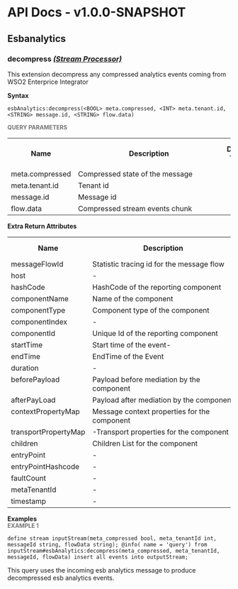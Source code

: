 # API Docs - v1.0.0-SNAPSHOT

## Esbanalytics

### decompress *<a target="_blank" href="https://wso2.github.io/siddhi/documentation/siddhi-4.0/#stream-processor">(Stream Processor)</a>*

<p style="word-wrap: break-word">This extension decompress any compressed analytics events coming from WSO2 Enterprice Integrator</p>

<span id="syntax" class="md-typeset" style="display: block; font-weight: bold;">Syntax</span>
```
esbAnalytics:decompress(<BOOL> meta.compressed, <INT> meta.tenant.id, <STRING> message.id, <STRING> flow.data)
```

<span id="query-parameters" class="md-typeset" style="display: block; color: rgba(0, 0, 0, 0.54); font-size: 12.8px; font-weight: bold;">QUERY PARAMETERS</span>
<table>
    <tr>
        <th>Name</th>
        <th style="min-width: 20em">Description</th>
        <th>Default Value</th>
        <th>Possible Data Types</th>
        <th>Optional</th>
        <th>Dynamic</th>
    </tr>
    <tr>
        <td style="vertical-align: top">meta.compressed</td>
        <td style="vertical-align: top; word-wrap: break-word">Compressed state of the message</td>
        <td style="vertical-align: top"></td>
        <td style="vertical-align: top">BOOL</td>
        <td style="vertical-align: top">No</td>
        <td style="vertical-align: top">No</td>
    </tr>
    <tr>
        <td style="vertical-align: top">meta.tenant.id</td>
        <td style="vertical-align: top; word-wrap: break-word">Tenant id</td>
        <td style="vertical-align: top"></td>
        <td style="vertical-align: top">INT</td>
        <td style="vertical-align: top">No</td>
        <td style="vertical-align: top">No</td>
    </tr>
    <tr>
        <td style="vertical-align: top">message.id</td>
        <td style="vertical-align: top; word-wrap: break-word">Message id</td>
        <td style="vertical-align: top"></td>
        <td style="vertical-align: top">STRING</td>
        <td style="vertical-align: top">No</td>
        <td style="vertical-align: top">No</td>
    </tr>
    <tr>
        <td style="vertical-align: top">flow.data</td>
        <td style="vertical-align: top; word-wrap: break-word">Compressed stream events chunk</td>
        <td style="vertical-align: top"></td>
        <td style="vertical-align: top">STRING</td>
        <td style="vertical-align: top">No</td>
        <td style="vertical-align: top">No</td>
    </tr>
</table>
<span id="extra-return-attributes" class="md-typeset" style="display: block; font-weight: bold;">Extra Return Attributes</span>
<table>
    <tr>
        <th>Name</th>
        <th style="min-width: 20em">Description</th>
        <th>Possible Types</th>
    </tr>
    <tr>
        <td style="vertical-align: top">messageFlowId</td>
        <td style="vertical-align: top; word-wrap: break-word">Statistic tracing id for the message flow</td>
        <td style="vertical-align: top">STRING</td>
    </tr>
    <tr>
        <td style="vertical-align: top">host</td>
        <td style="vertical-align: top; word-wrap: break-word">-</td>
        <td style="vertical-align: top">STRING</td>
    </tr>
    <tr>
        <td style="vertical-align: top">hashCode</td>
        <td style="vertical-align: top; word-wrap: break-word">HashCode of the reporting component</td>
        <td style="vertical-align: top">STRING</td>
    </tr>
    <tr>
        <td style="vertical-align: top">componentName</td>
        <td style="vertical-align: top; word-wrap: break-word">Name of the component</td>
        <td style="vertical-align: top">STRING</td>
    </tr>
    <tr>
        <td style="vertical-align: top">componentType</td>
        <td style="vertical-align: top; word-wrap: break-word">Component type of the component</td>
        <td style="vertical-align: top">STRING</td>
    </tr>
    <tr>
        <td style="vertical-align: top">componentIndex</td>
        <td style="vertical-align: top; word-wrap: break-word">-</td>
        <td style="vertical-align: top">INT</td>
    </tr>
    <tr>
        <td style="vertical-align: top">componentId</td>
        <td style="vertical-align: top; word-wrap: break-word">Unique Id of the reporting component</td>
        <td style="vertical-align: top">STRING</td>
    </tr>
    <tr>
        <td style="vertical-align: top">startTime</td>
        <td style="vertical-align: top; word-wrap: break-word">Start time of the event-</td>
        <td style="vertical-align: top">LONG</td>
    </tr>
    <tr>
        <td style="vertical-align: top">endTime</td>
        <td style="vertical-align: top; word-wrap: break-word">EndTime of the Event</td>
        <td style="vertical-align: top">LONG</td>
    </tr>
    <tr>
        <td style="vertical-align: top">duration</td>
        <td style="vertical-align: top; word-wrap: break-word">-</td>
        <td style="vertical-align: top">LONG</td>
    </tr>
    <tr>
        <td style="vertical-align: top">beforePayload</td>
        <td style="vertical-align: top; word-wrap: break-word">Payload before mediation by the component</td>
        <td style="vertical-align: top">STRING</td>
    </tr>
    <tr>
        <td style="vertical-align: top">afterPayLoad</td>
        <td style="vertical-align: top; word-wrap: break-word">Payload after mediation by the component</td>
        <td style="vertical-align: top">STRING</td>
    </tr>
    <tr>
        <td style="vertical-align: top">contextPropertyMap</td>
        <td style="vertical-align: top; word-wrap: break-word">Message context properties for the component</td>
        <td style="vertical-align: top">STRING</td>
    </tr>
    <tr>
        <td style="vertical-align: top">transportPropertyMap</td>
        <td style="vertical-align: top; word-wrap: break-word">-Transport properties for the component</td>
        <td style="vertical-align: top">STRING</td>
    </tr>
    <tr>
        <td style="vertical-align: top">children</td>
        <td style="vertical-align: top; word-wrap: break-word">Children List for the component</td>
        <td style="vertical-align: top">STRING</td>
    </tr>
    <tr>
        <td style="vertical-align: top">entryPoint</td>
        <td style="vertical-align: top; word-wrap: break-word">-</td>
        <td style="vertical-align: top">STRING</td>
    </tr>
    <tr>
        <td style="vertical-align: top">entryPointHashcode</td>
        <td style="vertical-align: top; word-wrap: break-word">-</td>
        <td style="vertical-align: top">STRING</td>
    </tr>
    <tr>
        <td style="vertical-align: top">faultCount</td>
        <td style="vertical-align: top; word-wrap: break-word">-</td>
        <td style="vertical-align: top">INT</td>
    </tr>
    <tr>
        <td style="vertical-align: top">metaTenantId</td>
        <td style="vertical-align: top; word-wrap: break-word">-</td>
        <td style="vertical-align: top">INT</td>
    </tr>
    <tr>
        <td style="vertical-align: top">timestamp</td>
        <td style="vertical-align: top; word-wrap: break-word">-</td>
        <td style="vertical-align: top">LONG</td>
    </tr>
</table>

<span id="examples" class="md-typeset" style="display: block; font-weight: bold;">Examples</span>
<span id="example-1" class="md-typeset" style="display: block; color: rgba(0, 0, 0, 0.54); font-size: 12.8px; font-weight: bold;">EXAMPLE 1</span>
```
define stream inputStream(meta_compressed bool, meta_tenantId int, messageId string, flowData string); @info( name = 'query') from inputStream#esbAnalytics:decompress(meta_compressed, meta_tenantId, messageId, flowData) insert all events into outputStream;
```
<p style="word-wrap: break-word">This query uses the incoming esb analytics message to produce decompressed esb analytics events.</p>

